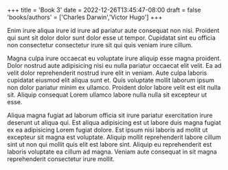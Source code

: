 +++
title = 'Book 3'
date = 2022-12-26T13:45:47-08:00
draft = false
'books/authors' = ['Charles Darwin','Victor Hugo']
+++

Enim irure aliqua irure id irure ad pariatur aute consequat non nisi. Proident qui sunt sit dolor dolor sunt dolor esse ut tempor. Cupidatat sint eu officia non consectetur consectetur irure sit qui quis veniam irure cillum.

Magna culpa irure occaecat eu voluptate irure aliquip esse magna proident. Dolor nostrud aute adipisicing nisi eu nulla pariatur occaecat elit velit. Ea ad velit dolor reprehenderit nostrud irure elit in veniam. Aute culpa laboris cupidatat eiusmod elit aliqua sunt et. Quis voluptate mollit laborum ipsum non dolor pariatur minim ex ullamco. Proident dolor labore velit est elit nulla sit. Aliquip consequat Lorem ullamco labore nulla nulla sit excepteur ut esse.

Aliqua magna fugiat ad laborum officia sit irure pariatur exercitation irure deserunt ut aliqua qui. Est aliqua adipisicing est ut labore duis magna fugiat ex ea adipisicing Lorem fugiat dolore. Est ipsum nisi laboris ad mollit ut excepteur sit magna est voluptate. Aliquip mollit reprehenderit labore cillum sint ut non qui mollit quis elit est labore sint. Aliquip eu reprehenderit est laboris voluptate ea cillum ad magna. Veniam aute consequat in sit magna reprehenderit consectetur irure mollit.
